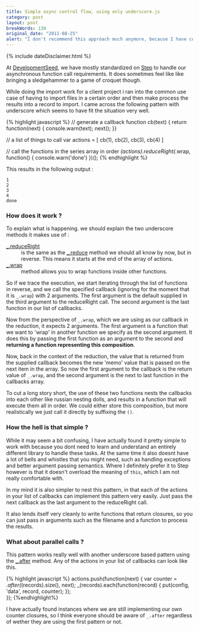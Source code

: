 ```yaml
---
title: Simple async control flow, using only underscore.js
category: post
layout: post
breakWords: 130
original_date: "2011-08-25"
alert: "I don't recommend this approach much anymore, because I have come to the conclusion that the [async.js module](http://github.com/caolan/async) is by far the best tool for the job"
---
```

{% include dateDisclaimer.html %}

At [DevelopmentSeed](http://developmentseed.org), we have mostly standardized on [Step](https://github.com/creationix/step) to handle our asynchronous function call requirements. It does sometimes feel like like bringing a sledgehammer to a game of croquet though. 

While doing the import work for a client project i ran into the common use case of having to import files in a certain order and then make process the results into a  record to import. I came across the following pattern with underscore which seems to have fit the situation very well.

<!--more-->

{% highlight javascript %}
// generate a callback
function cb(text) { return function(next) { 
  console.warn(text); 
  next();
}}

// a list of things to call
var actions = [ cb(1), cb(2), cb(3), cb(4) ]

// call the functions in the series array in order
_(actions).reduceRight(_.wrap, function() { console.warn('done') })();
{% endhighlight %}

This results in the following output : 

    1
    2
    3
    4
    done
          
### How does it work ?

To explain what is happening. we should explain the two underscore methods it makes use of :

<dl class="dl-horizontal">
  <dt><a href='http://underscorejs.org/#reduceRight'>_.reduceRight</a></dt>
  <dd>is the same as the <a href='http://underscorejs.org/#reduce'>_.reduce</a> method we should all know by now, but in reverse. This means it starts at the end of the array of actions.</dd>

  <dt><a href='http://underscorejs.org/#wrap'>_.wrap</a></dt>
  <dd>method allows you to wrap functions inside other functions.</dd>
</dl>
        
So if we trace the execution, we start iterating through the list of functions in reverse, and we call the specified callback (ignoring for the moment that it is `_.wrap`) with 2 arguments. The first argument is the default supplied in the third argument to the reduceRight call. The second argument is the last function in our list of callbacks.

Now from the perspective of `_.wrap`, which we are using as our callback in the reduction, it expects 2 arguments. The first argument is a function that we want to 'wrap' in another function we specify as the second argument. It does this by passing the first function as an argument to the second and __returning a function representing this composition__.

Now, back in the context of the reduction, the value that is returned from the supplied callback becomes the new 'memo' value that is passed on the next item in the array. So now the first argument to the callback is the return value of `_.wrap`, and the second argument is the next to last function in the callbacks array.

To cut a long story short, the use of these two functions nests the callbacks into each other like russian nesting dolls, and results in a function that will execute them all in order. We could either store this composition, but more realistically we just call it directly by suffixing the `()`.

### How the hell is that simple ?

While it may seem a bit confusing, I have actually found it pretty simple to work with because you dont need to learn and understand an entirely different library to handle these tasks. At the same time it also doesnt have a lot of bells and whistles that you might need, such as handling exceptions and better argument passing semantics. Where I definitely prefer it to 
Step however is that it doesn't overload the meaning of `this`, which I am not really comfortable with. 

In my mind it is also simpler to nest this pattern, in that each of the actions in your list of callbacks can implement this pattern very easily. Just pass the next callback as the last argument to the reduceRight call.

It also lends itself very cleanly to write functions that return closures, so you can just pass in arguments such as the filename and a function to process the results.

### What about parallel calls ?

This pattern works really well with another underscore based pattern using the <a href='http://underscorejs.org/#after'>_.after</a> method. Any of the actions in your list of callbacks can look like this.

{% highlight javascript %}
actions.push(function(next) {
    var counter = _.after(_(records).size(), next);
    _(records).each(function(record) {
        put(config, 'data', record, counter);
    });    
});
{%endhighlight%}

I have actually found instances where we are still implementing our own counter closures, so I think everyone should be aware of `_.after` regardless of wether they are using the first pattern or not.
